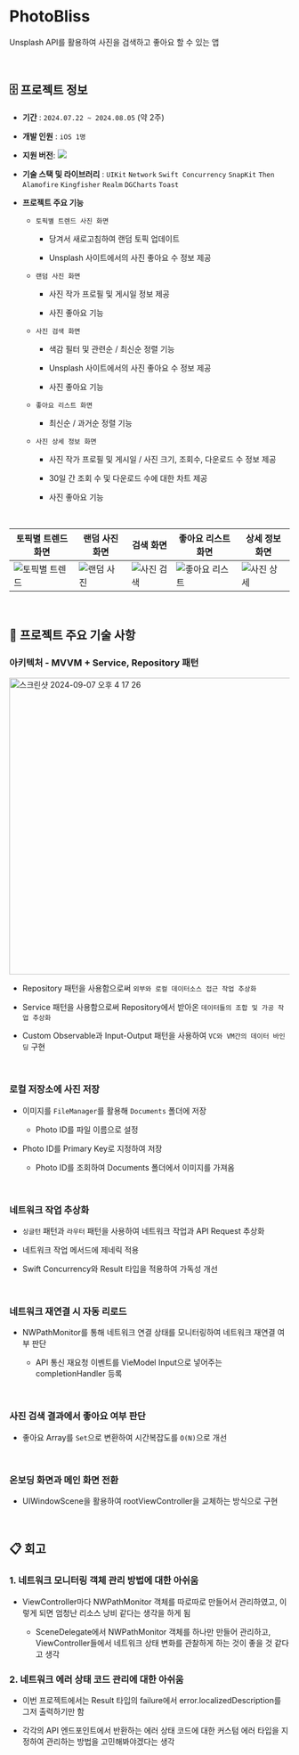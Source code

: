# PhotoBliss
Unsplash API를 활용하여 사진을 검색하고 좋아요 할 수 있는 앱

<br>

## 🗄️ 프로젝트 정보
- **기간** : `2024.07.22 ~ 2024.08.05` (약 2주)
- **개발 인원** : `iOS 1명`
- **지원 버전**: <img src="https://img.shields.io/badge/iOS-15.0+-black?logo=apple"/>
- **기술 스택 및 라이브러리** : `UIKit` `Network` `Swift Concurrency` `SnapKit` `Then` `Alamofire` `Kingfisher` `Realm` `DGCharts` `Toast`
- **프로젝트 주요 기능**

  - `토픽별 트렌드 사진 화면`

    - 당겨서 새로고침하여 랜덤 토픽 업데이트

    - Unsplash 사이트에서의 사진 좋아요 수 정보 제공


  - `랜덤 사진 화면`

    - 사진 작가 프로필 및 게시일 정보 제공
   
    - 사진 좋아요 기능

  
  - `사진 검색 화면`
   
    - 색감 필터 및 관련순 / 최신순 정렬 기능
 
    - Unsplash 사이트에서의 사진 좋아요 수 정보 제공
  
    - 사진 좋아요 기능


  - `좋아요 리스트 화면`

    - 최신순 / 과거순 정렬 기능
  
  
  - `사진 상세 정보 화면`

    - 사진 작가 프로필 및 게시일 / 사진 크기, 조회수, 다운로드 수 정보 제공
  
    - 30일 간 조회 수 및 다운로드 수에 대한 차트 제공

    - 사진 좋아요 기능

<br>

  | 토픽별 트렌드 화면 | 랜덤 사진 화면 | 검색 화면 | 좋아요 리스트 화면 | 상세 정보 화면 |
  |--|--|--|--|--|
  |![토픽별 트렌드](https://github.com/user-attachments/assets/285230c1-f41d-4681-8fc5-c2a5954ef36f)|![랜덤 사진](https://github.com/user-attachments/assets/7743d9c6-d84b-41b8-aad4-231129231d61)|![사진 검색](https://github.com/user-attachments/assets/a305f87f-51f5-4a0a-8ea2-35cd72ad3a2e)|![좋아요 리스트](https://github.com/user-attachments/assets/ccc2ae71-f330-4f3f-8777-54e5b5651de4)|![사진 상세](https://github.com/user-attachments/assets/9a0f891b-710c-4035-8f60-50f82b31a9fa)|

<br>

## 🧰 프로젝트 주요 기술 사항

### 아키텍처 - MVVM + Service, Repository 패턴
<img width="533" alt="스크린샷 2024-09-07 오후 4 17 26" src="https://github.com/user-attachments/assets/3afbd6fc-5614-4fd6-ad2e-16eb36ab5812">

- Repository 패턴을 사용함으로써 `외부와 로컬 데이터소스 접근 작업 추상화`

- Service 패턴을 사용함으로써 Repository에서 받아온 `데이터들의 조합 및 가공 작업 추상화`

- Custom Observable과 Input-Output 패턴을 사용하여 `VC와 VM간의 데이터 바인딩` 구현

<br>

### 로컬 저장소에 사진 저장

- 이미지를 `FileManager`를 활용해 `Documents` 폴더에 저장

  - Photo ID를 파일 이름으로 설정

- Photo ID를 Primary Key로 지정하여 저장

  - Photo ID를 조회하여 Documents 폴더에서 이미지를 가져옴

<br>

### 네트워크 작업 추상화

- `싱글턴` 패턴과 `라우터` 패턴을 사용하여 네트워크 작업과 API Request 추상화

- 네트워크 작업 메서드에 제네릭 적용

- Swift Concurrency와 Result 타입을 적용하여 가독성 개선

<br>

### 네트워크 재연결 시 자동 리로드

- NWPathMonitor를 통해 네트워크 연결 상태를 모니터링하여 네트워크 재연결 여부 판단

  - API 통신 재요청 이벤트를 VieModel Input으로 넣어주는 completionHandler 등록
 
<br>

### 사진 검색 결과에서 좋아요 여부 판단

- 좋아요 Array를 `Set`으로 변환하여 시간복잡도를 `O(N)`으로 개선

<br>

### 온보딩 화면과 메인 화면 전환

- UIWindowScene을 활용하여 rootViewController을 교체하는 방식으로 구현

<br>

## 📋 회고

### 1. 네트워크 모니터링 객체 관리 방법에 대한 아쉬움

- ViewController마다 NWPathMonitor 객체를 따로따로 만들어서 관리하였고, 이렇게 되면 엄청난 리소스 낭비 같다는 생각을 하게 됨

   - SceneDelegate에서 NWPathMonitor 객체를 하나만 만들어 관리하고, ViewController들에서 네트워크 상태 변화를 관찰하게 하는 것이 좋을 것 같다고 생각

### 2. 네트워크 에러 상태 코드 관리에 대한 아쉬움

- 이번 프로젝트에서는 Result 타입의 failure에서 error.localizedDescription를 그저 출력하기만 함

- 각각의 API 엔드포인트에서 반환하는 에러 상태 코드에 대한 커스텀 에러 타입을 지정하여 관리하는 방법을 고민해봐야겠다는 생각
